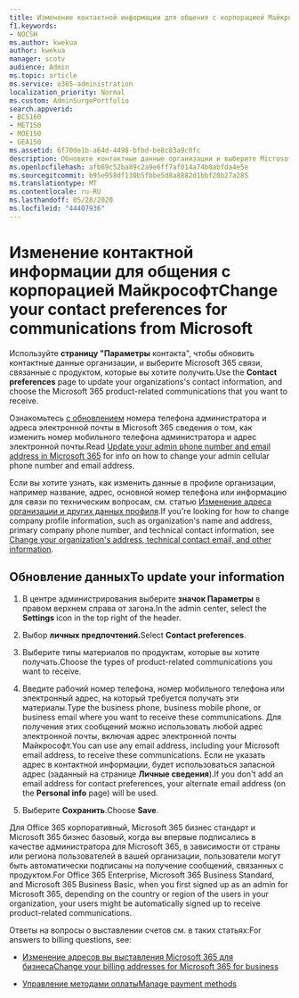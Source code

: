 ```yaml
---
title: Изменение контактной информации для общения с корпорацией Майкрософт
f1.keywords:
- NOCSH
ms.author: kwekua
author: kwekua
manager: scotv
audience: Admin
ms.topic: article
ms.service: o365-administration
localization_priority: Normal
ms.custom: AdminSurgePortfolio
search.appverid:
- BCS160
- MET150
- MOE150
- GEA150
ms.assetid: 6f70de1b-a64d-4498-bfbd-be8c83a9c0fc
description: Обновите контактные данные организации и выберите Microsoft 365 связи, связанные с продуктом.
ms.openlocfilehash: afb69c52ba89c2a9e6ff7af014a74b0abfda4e5e
ms.sourcegitcommit: b95e958df130b5fbbe5d8a8882d1bbf20b27a285
ms.translationtype: MT
ms.contentlocale: ru-RU
ms.lasthandoff: 05/28/2020
ms.locfileid: "44407936"
---
```

# <a name="change-your-contact-preferences-for-communications-from-microsoft"></a><span data-ttu-id="26fc4-103">Изменение контактной информации для общения с корпорацией Майкрософт</span><span class="sxs-lookup"><span data-stu-id="26fc4-103">Change your contact preferences for communications from Microsoft</span></span>

<span data-ttu-id="26fc4-104">Используйте **страницу "Параметры** контакта", чтобы обновить контактные данные организации, и выберите Microsoft 365 связи, связанные с продуктом, которые вы хотите получить.</span><span class="sxs-lookup"><span data-stu-id="26fc4-104">Use the **Contact preferences** page to update your organizations's contact information, and choose the Microsoft 365 product-related communications that you want to receive.</span></span>
  
<span data-ttu-id="26fc4-105">Ознакомьтесь [с обновлением](update-phone-number-and-email-address.md) номера телефона администратора и адреса электронной почты в Microsoft 365 сведения о том, как изменить номер мобильного телефона администратора и адрес электронной почты.</span><span class="sxs-lookup"><span data-stu-id="26fc4-105">Read [Update your admin phone number and email address in Microsoft 365](update-phone-number-and-email-address.md) for info on how to change your admin cellular phone number and email address.</span></span>
  
<span data-ttu-id="26fc4-106">Если вы хотите узнать, как изменить данные в профиле организации, например название, адрес, основной номер телефона или информацию для связи по техническим вопросам, см. статью [Изменение адреса организации и других данных профиля](change-address-contact-and-more.md).</span><span class="sxs-lookup"><span data-stu-id="26fc4-106">If you're looking for how to change company profile information, such as organization's name and address, primary company phone number, and technical contact information, see [Change your organization's address, technical contact email, and other information](change-address-contact-and-more.md).</span></span>
  
## <a name="to-update-your-information"></a><span data-ttu-id="26fc4-107">Обновление данных</span><span class="sxs-lookup"><span data-stu-id="26fc4-107">To update your information</span></span>
  
1. <span data-ttu-id="26fc4-108">В центре администрирования выберите **значок Параметры** в правом верхнем справа от загона.</span><span class="sxs-lookup"><span data-stu-id="26fc4-108">In the admin center, select the **Settings** icon in the top right of the header.</span></span>

2. <span data-ttu-id="26fc4-109">Выбор **личных предпочтений.**</span><span class="sxs-lookup"><span data-stu-id="26fc4-109">Select **Contact preferences**.</span></span>

3. <span data-ttu-id="26fc4-110">Выберите типы материалов по продуктам, которые вы хотите получать.</span><span class="sxs-lookup"><span data-stu-id="26fc4-110">Choose the types of product-related communications you want to receive.</span></span>

4. <span data-ttu-id="26fc4-111">Введите рабочий номер телефона, номер мобильного телефона или электронный адрес, на который требуется получать эти материалы.</span><span class="sxs-lookup"><span data-stu-id="26fc4-111">Type the business phone, business mobile phone, or business email where you want to receive these communications.</span></span>
    <span data-ttu-id="26fc4-112">Для получения этих сообщений можно использовать любой адрес электронной почты, включая адрес электронной почты Майкрософт.</span><span class="sxs-lookup"><span data-stu-id="26fc4-112">You can use any email address, including your Microsoft email address, to receive these communications.</span></span> <span data-ttu-id="26fc4-113">Если не указать адрес в контактной информации, будет использоваться запасной адрес (заданный на странице **Личные сведения**).</span><span class="sxs-lookup"><span data-stu-id="26fc4-113">If you don't add an email address for contact preferences, your alternate email address (on the **Personal info** page) will be used.</span></span>

5. <span data-ttu-id="26fc4-114">Выберите **Сохранить**.</span><span class="sxs-lookup"><span data-stu-id="26fc4-114">Choose **Save**.</span></span>
  
<span data-ttu-id="26fc4-115">Для Office 365 корпоративный, Microsoft 365 бизнес стандарт и Microsoft 365 бизнес базовый, когда вы впервые подписались в качестве администратора для Microsoft 365, в зависимости от страны или региона пользователей в вашей организации, пользователи могут быть автоматически подписаны на получение сообщений, связанных с продуктом.</span><span class="sxs-lookup"><span data-stu-id="26fc4-115">For Office 365 Enterprise, Microsoft 365 Business Standard, and Microsoft 365 Business Basic, when you first signed up as an admin for Microsoft 365, depending on the country or region of the users in your organization, your users might be automatically signed up to receive product-related communications.</span></span>
  
<span data-ttu-id="26fc4-116">Ответы на вопросы о выставлении счетов см. в таких статьях:</span><span class="sxs-lookup"><span data-stu-id="26fc4-116">For answers to billing questions, see:</span></span>
  
- [<span data-ttu-id="26fc4-117">Изменение адресов вы выставления Microsoft 365 для бизнеса</span><span class="sxs-lookup"><span data-stu-id="26fc4-117">Change your billing addresses for Microsoft 365 for business</span></span>](../../commerce/billing-and-payments/change-your-billing-addresses.md)

- [<span data-ttu-id="26fc4-118">Управление методами оплаты</span><span class="sxs-lookup"><span data-stu-id="26fc4-118">Manage payment methods</span></span>](../../commerce/billing-and-payments/manage-payment-methods.md)

